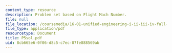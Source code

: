 ```yaml
---
content_type: resource
description: Problem set based on Flight Mach Number.
file: null
file_location: /coursemedia/16-01-unified-engineering-i-ii-iii-iv-fall-2005-spring-2006/8cb665e60f06d8c5c7ec87fe888569ab_P5sol.pdf
file_type: application/pdf
resourcetype: Document
title: P5sol.pdf
uid: 8cb665e6-0f06-d8c5-c7ec-87fe888569ab
---
```

